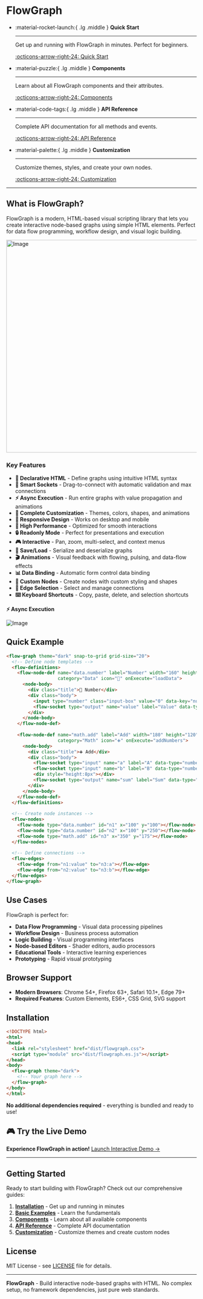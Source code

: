 # FlowGraph

<div class="grid cards" markdown>

-   :material-rocket-launch:{ .lg .middle } **Quick Start**

    ---

    Get up and running with FlowGraph in minutes. Perfect for beginners.

    [:octicons-arrow-right-24: Quick Start](installation.md)

-   :material-puzzle:{ .lg .middle } **Components**

    ---

    Learn about all FlowGraph components and their attributes.

    [:octicons-arrow-right-24: Components](flow-graph.md)

-   :material-code-tags:{ .lg .middle } **API Reference**

    ---

    Complete API documentation for all methods and events.

    [:octicons-arrow-right-24: API Reference](api/flowgraph.md)

-   :material-palette:{ .lg .middle } **Customization**

    ---

    Customize themes, styles, and create your own nodes.

    [:octicons-arrow-right-24: Customization](theming.md)

</div>

---

## What is FlowGraph?

FlowGraph is a modern, HTML-based visual scripting library that lets you create interactive node-based graphs using simple HTML elements. Perfect for data flow programming, workflow design, and visual logic building.

<img width="1184" height="562" alt="Image" src="https://github.com/user-attachments/assets/f9e9b938-6f30-4ecb-b7b8-e1b4034e8857" />

### Key Features

- **🎯 Declarative HTML** - Define graphs using intuitive HTML syntax
- **🔌 Smart Sockets** - Drag-to-connect with automatic validation and max connections
- **⚡ Async Execution** - Run entire graphs with value propagation and animations
- **🎨 Complete Customization** - Themes, colors, shapes, and animations
- **📱 Responsive Design** - Works on desktop and mobile
- **🚀 High Performance** - Optimized for smooth interactions
- **🔒 Readonly Mode** - Perfect for presentations and execution
- **🎮 Interactive** - Pan, zoom, multi-select, and context menus
- **💾 Save/Load** - Serialize and deserialize graphs
- **🎬 Animations** - Visual feedback with flowing, pulsing, and data-flow effects
- **📊 Data Binding** - Automatic form control data binding
- **🎨 Custom Nodes** - Create nodes with custom styling and shapes
- **🔗 Edge Selection** - Select and manage connections
- **⌨️ Keyboard Shortcuts** - Copy, paste, delete, and selection shortcuts


**⚡ Async Execution** 

![Image](https://github.com/user-attachments/assets/09dcbc1e-54fa-4e4b-9ef1-03cac3c1d0a8)


## Quick Example

```html
<flow-graph theme="dark" snap-to-grid grid-size="20">
  <!-- Define node templates -->
  <flow-definitions>
    <flow-node-def name="data.number" label="Number" width="160" height="100" 
                   category="Data" icon="🔢" onExecute="loadData">
      <node-body>
        <div class="title">🔢 Number</div>
        <div class="body">
          <input type="number" class="input-box" value="0" data-key="num:value">
          <flow-socket type="output" name="value" label="Value" data-type="number"></flow-socket>
        </div>
      </node-body>
    </flow-node-def>
    
    <flow-node-def name="math.add" label="Add" width="180" height="120" 
                   category="Math" icon="➕" onExecute="addNumbers">
      <node-body>
        <div class="title">➕ Add</div>
        <div class="body">
          <flow-socket type="input" name="a" label="A" data-type="number"></flow-socket>
          <flow-socket type="input" name="b" label="B" data-type="number"></flow-socket>
          <div style="height:8px"></div>
          <flow-socket type="output" name="sum" label="Sum" data-type="number"></flow-socket>
        </div>
      </node-body>
    </flow-node-def>
  </flow-definitions>
  
  <!-- Create node instances -->
  <flow-nodes>
    <flow-node type="data.number" id="n1" x="100" y="100"></flow-node>
    <flow-node type="data.number" id="n2" x="100" y="250"></flow-node>
    <flow-node type="math.add" id="n3" x="350" y="175"></flow-node>
  </flow-nodes>
  
  <!-- Define connections -->
  <flow-edges>
    <flow-edge from="n1:value" to="n3:a"></flow-edge>
    <flow-edge from="n2:value" to="n3:b"></flow-edge>
  </flow-edges>
</flow-graph>
```

## Use Cases

FlowGraph is perfect for:

- **Data Flow Programming** - Visual data processing pipelines
- **Workflow Design** - Business process automation
- **Logic Building** - Visual programming interfaces
- **Node-based Editors** - Shader editors, audio processors
- **Educational Tools** - Interactive learning experiences
- **Prototyping** - Rapid visual prototyping

## Browser Support

- **Modern Browsers**: Chrome 54+, Firefox 63+, Safari 10.1+, Edge 79+
- **Required Features**: Custom Elements, ES6+, CSS Grid, SVG support

## Installation

```html
<!DOCTYPE html>
<html>
<head>
  <link rel="stylesheet" href="dist/flowgraph.css">
  <script type="module" src="dist/flowgraph.es.js"></script>
</head>
<body>
  <flow-graph theme="dark">
    <!-- Your graph here -->
  </flow-graph>
</body>
</html>
```

**No additional dependencies required** - everything is bundled and ready to use!

## 🎮 Try the Live Demo

**Experience FlowGraph in action!** [Launch Interactive Demo →](demo.html)

---

## Getting Started

Ready to start building with FlowGraph? Check out our comprehensive guides:

1. **[Installation](installation.md)** - Get up and running in minutes
2. **[Basic Examples](basic-examples.md)** - Learn the fundamentals
3. **[Components](flow-graph.md)** - Learn about all available components
4. **[API Reference](api/flowgraph.md)** - Complete API documentation
5. **[Customization](theming.md)** - Customize themes and create custom nodes

## License

MIT License - see [LICENSE](https://github.com/sps014/visual-flow-graph/blob/main/LICENSE) file for details.

---

**FlowGraph** - Build interactive node-based graphs with HTML. No complex setup, no framework dependencies, just pure web standards.
